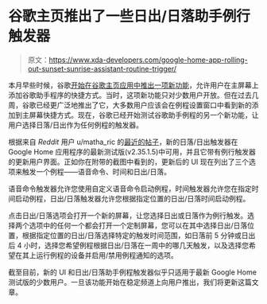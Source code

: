 # 谷歌主页推出了一些日出/日落助手例行触发器

> 原文：<https://www.xda-developers.com/google-home-app-rolling-out-sunset-sunrise-assistant-routine-trigger/>

本月早些时候，谷歌[开始在谷歌主页应用中推出一项新功能](https://www.xda-developers.com/google-assistant-routines-interpreter-mode-getting-home-screen-shortcuts/)，允许用户在主屏幕上添加谷歌助手程序的快捷方式。当时，这项新功能只对少数用户开放。但在过去几周，谷歌已经更广泛地推出了它，大多数用户应该会在例程设置窗口中看到新的添加到主屏幕快捷方式。现在，谷歌已经开始测试谷歌助手例程的另一个新功能，让用户选择日落/日出作为任何例程的触发器。

根据来自 *Reddit* 用户 u/matha_ric 的[最近的帖子](https://www.reddit.com/r/googlehome/comments/kbiu6h/sunrisesunset_routine_trigger_on_google_home/)，新的日落/日出触发器在 Google Home 应用程序的最新测试版(v2.35.1.5)中可用，并且它带有例行触发器的更新用户界面。正如你在附带的截图中看到的，更新后的 UI 现在列出了三个选项来触发一个例程——语音命令、时间和日出/日落。

语音命令触发器允许您使用自定义语音命令启动例程，时间触发器允许您在指定时间启动例程，日出/日落触发器允许您根据指定位置的日出/日落时间启动例程。

点击日出/日落选项会打开一个新的屏幕，让您选择日出或日落作为例行触发。选择两个选项中的任何一个都会打开一个定制屏幕，您可以在其中选择日出/日落位置，根据指定位置的日出/日落选择特定的触发时间范围，如日落前 5 分钟或日出后 4 小时，选择您希望例程根据日出/日落在一周中的哪几天触发，以及选择您希望在其上运行例程的设备并启用/禁用例程通知的选项。

截至目前，新的 UI 和日出/日落助手例程触发器似乎只适用于最新 Google Home 测试版的少数用户。一旦该功能开始在稳定频道上向用户推出，我们将更新这篇文章。